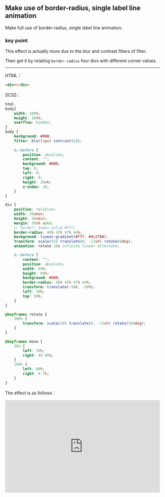 ## Make use of border-radius, single label line animation

Make full use of border-radius, single label line animation.

### key point 

This effect is actually more due to the blur and contrast filters of filter.

Then get it by rotating `border-radius` four divs with different corner values.

----

HTML：

```html
<div></div>
```

SCSS：
```scss
html,
body{
    width: 100%;
    height: 100%;
    overflow: hidden;
}
body {
    background: #000;
    filter: blur(5px) contrast(20);
    
    &::before {
        position: absolute;
        content: "";
        background: #000;
        top: 0;
        left: 0;
        right: 0;
        height: 20vh;
        z-index: 10;
    }
}

div {
    position: relative;
    width: 30vmin;
    height: 30vmin;
    margin: 30vh auto;
    // border: 1vmin solid #fff; 
    border-radius: 46% 42% 47% 44%;
    background: linear-gradient(#fff, #9c27b0);
    transform: scale(15) translate(0, -13vh) rotate(0deg);
    animation: rotate 10s infinite linear alternate;

    &::before {
        content: "";
        position: absolute;
        width: 99%;
        height: 99%;
        background: #000;
        border-radius: 46% 42% 47% 44%;
        transform: translate(-50%, -50%);
        left: 50%;
        top: 50%;
    }
}

@keyframes rotate {
    100% {
        transform: scale(10) translate(0, -15vh) rotate(360deg);
    }
}

@keyframes move {
    50% {
        left: 50%;
        right: 49.95%;
    }
    100% {
        left: 90%;
        right: 9.7%;
    }
}
```

The effect is as follows：

<iframe height="300" style="width: 100%;" scrolling="no" title="border-line-animation" src="https://codepen.io/dvha/embed/dywjKeB?default-tab=html%2Cresult" frameborder="no" loading="lazy" allowtransparency="true" allowfullscreen="true">
  See the Pen <a href="https://codepen.io/dvha/pen/dywjKeB">
  border-line-animation</a> by HaDV (<a href="https://codepen.io/dvha">@dvha</a>)
  on <a href="https://codepen.io">CodePen</a>.
</iframe>